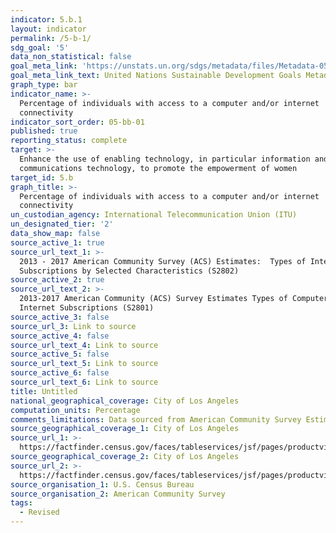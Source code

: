 ```yaml
---
indicator: 5.b.1
layout: indicator
permalink: /5-b-1/
sdg_goal: '5'
data_non_statistical: false
goal_meta_link: 'https://unstats.un.org/sdgs/metadata/files/Metadata-05-0B-01.pdf'
goal_meta_link_text: United Nations Sustainable Development Goals Metadata (PDF 211 KB)
graph_type: bar
indicator_name: >-
  Percentage of individuals with access to a computer and/or internet
  connectivity
indicator_sort_order: 05-bb-01
published: true
reporting_status: complete
target: >-
  Enhance the use of enabling technology, in particular information and
  communications technology, to promote the empowerment of women
target_id: 5.b
graph_title: >-
  Percentage of individuals with access to a computer and/or internet
  connectivity
un_custodian_agency: International Telecommunication Union (ITU)
un_designated_tier: '2'
data_show_map: false
source_active_1: true
source_url_text_1: >-
  2013 - 2017 American Community Survey (ACS) Estimates:  Types of Internet
  Subscriptions by Selected Characteristics (S2802)
source_active_2: true
source_url_text_2: >-
  2013-2017 American Community (ACS) Survey Estimates Types of Computers and
  Internet Subscriptions (S2801)
source_active_3: false
source_url_3: Link to source
source_active_4: false
source_url_text_4: Link to source
source_active_5: false
source_url_text_5: Link to source
source_active_6: false
source_url_text_6: Link to source
title: Untitled
national_geographical_coverage: City of Los Angeles
computation_units: Percentage
comments_limitations: Data sourced from American Community Survey Estimates 2013 - 2017
source_geographical_coverage_1: City of Los Angeles
source_url_1: >-
  https://factfinder.census.gov/faces/tableservices/jsf/pages/productview.xhtml?pid=ACS_17_1YR_S2802&prodType=table
source_geographical_coverage_2: City of Los Angeles
source_url_2: >-
  https://factfinder.census.gov/faces/tableservices/jsf/pages/productview.xhtml?pid=ACS_17_5YR_S2801&prodType=table
source_organisation_1: U.S. Census Bureau
source_organisation_2: American Community Survey
tags:
  - Revised
---
```

